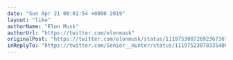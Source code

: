 ```yaml
---
date: "Sun Apr 21 00:01:54 +0000 2019"
layout: "like"
authorName: "Elon Musk"
authorUrl: "https://twitter.com/elonmusk"
originalPost: "https://twitter.com/elonmusk/status/1119753087269236736"
inReplyTo: "https://twitter.com/Senior__Hunter/status/1119752307833540609"
---
```

